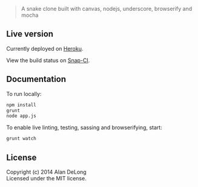 > A snake clone built with canvas, nodejs, underscore, browserify and mocha


## Live version

Currently deployed on [Heroku](http://thecanvassnake.herokuapp.com/).

View the build status on [Snap-CI](https://snap-ci.com/addelong/thecanvassnake/branch/master).

## Documentation

To run locally:

```sh
npm install
grunt
node app.js
```

To enable live linting, testing, sassing and browserifying, start:

```sh
grunt watch
```

## License

Copyright (c) 2014 Alan DeLong  
Licensed under the MIT license.
